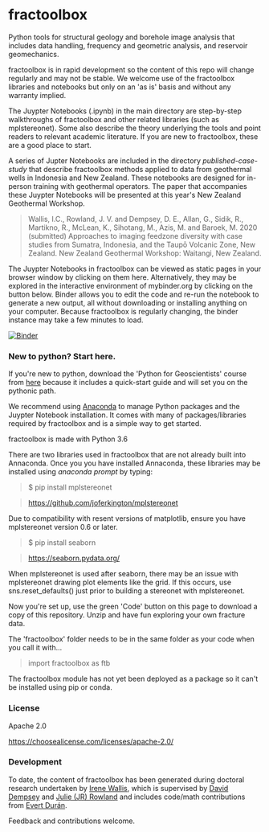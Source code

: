 # fractoolbox

Python tools for structural geology and borehole image analysis that includes data handling, frequency and geometric analysis, and reservoir geomechanics.  

fractoolbox is in rapid development so the content of this repo will change regularly and may not be stable. We welcome use of the fractoolbox libraries and notebooks but only on an 'as is' basis and without any warranty implied. 

The Juypter Notebooks (.ipynb) in the main directory are step-by-step walkthroughs of fractoolbox and other related libraries (such as mplstereonet). Some also describe the theory underlying the tools and point readers to relevant academic literature. If you are new to fractoolbox, these are a good place to start.

A series of Jupter Notebooks are included in the directory _published-case-study_ that describe fractoolbox methods applied to data from geothermal wells in Indonesia and New Zealand. These notebooks are designed for in-person training with geothermal operators. The paper that accompanies these Juypter Notebooks will be presented at this year's New Zealand Geothermal Workshop.     

>Wallis, I.C., Rowland, J. V. and Dempsey, D. E., Allan, G., Sidik, R., Martikno, R., McLean, K., Sihotang, M., Azis, M. and Baroek, M. 2020 (submitted) Approaches to imaging feedzone diversity with case studies from Sumatra, Indonesia, and the Taupō Volcanic Zone, New Zealand. New Zealand Geothermal Workshop: Waitangi, New Zealand.

The Juypter Notebooks in fractoolbox can be viewed as static pages in your browser window by clicking on them here. Alternatively, they may be explored in the interactive environment of mybinder.org by clicking on the button below. Binder allows you to edit the code and re-run the notebook to generate a new output, all without downloading or installing anything on your computer. Because fractoolbox is regularly changing, the binder instance may take a few minutes to load. 

[![Binder](https://mybinder.org/badge_logo.svg)](https://mybinder.org/v2/gh/ICWallis/fractoolbox/master)

### New to python? Start here.

If you're new to python, download the 'Python for Geoscientists' course from [here](https://github.com/ddempsey/python_for_geoscientists) because it includes a quick-start guide and will set you on the pythonic path.  

We recommend using [Anaconda](https://www.anaconda.com/) to manage Python packages and the Juypter Notebook installation. It comes with many of packages/libraries required by fractoolbox and is a simple way to get started. 

fractoolbox is made with Python 3.6

There are two libraries used in fractoolbox that are not already built into Annaconda. Once you you have installed Annaconda, these libraries may be installed using _anaconda prompt_ by typing:

> $ pip install mplstereonet

> https://github.com/joferkington/mplstereonet

Due to compatibility with resent versions of matplotlib, ensure you have mplstereonet version 0.6 or later.

> $ pip install seaborn

> https://seaborn.pydata.org/

When mplstereonet is used after seaborn, there may be an issue with mplstereonet drawing plot elements like the grid. If this occurs, use sns.reset_defaults() just prior to building a stereonet with mplstereonet. 

Now you're set up, use the green 'Code' button on this page to download a copy of this repository. Unzip and have fun exploring your own fracture data.

The 'fractoolbox' folder needs to be in the same folder as your code when you call it with...

> import fractoolbox as ftb

The fractoolbox module has not yet been deployed as a package so it can't be installed using pip or conda. 

### License

Apache 2.0 

https://choosealicense.com/licenses/apache-2.0/

### Development

To date, the content of fractoolbox has been generated during doctoral research undertaken by [Irene Wallis](https://www.cubicearth.nz/), which is supervised by [David Dempsey](https://sites.google.com/view/dempsey-research-group/home) and [Julie (JR) Rowland](http://www.science.auckland.ac.nz/people/profile/j-rowland)  and includes code/math contributions from [Evert Durán](https://unidirectory.auckland.ac.nz/profile/e-quintero). 

Feedback and contributions welcome.